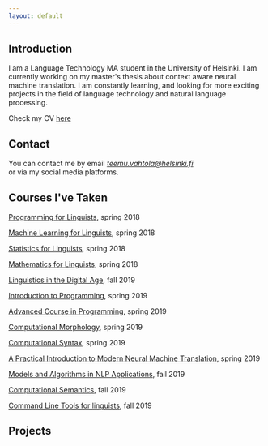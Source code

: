 ```yaml
---
layout: default
---
```


## Introduction

I am a Language Technology MA student in the University of Helsinki. I am currently working
on my master's thesis about context aware neural machine translation. I am constantly
learning, and looking for more exciting projects in the field of language technology
and natural language processing.  

Check my CV <a href="https://www.overleaf.com/read/ntptwdxnbnyf" target="_blank">here</a>

## Contact

You can contact me by email *teemu.vahtola@helsinki.fi*  
or via my social media platforms.

## Courses I've Taken

<a href="https://courses.helsinki.fi/en/kik-lg208/130394640" target="_blank">Programming for Linguists</a>, spring 2018

<a href="https://courses.helsinki.fi/en/kik-lg210/130394715" target="_blank">Machine Learning for Linguists</a>, spring 2018

<a href="https://courses.helsinki.fi/en/KIK-LG207/130394615" target="_blank">Statistics for Linguists</a>, spring 2018

<a href="https://courses.helsinki.fi/en/KIK-LG209/130394667" target="_blank">Mathematics for Linguists</a>, spring 2018

<a href="https://courses.helsinki.fi/en/lda-3103/130805706" target="_blank">Linguistics in the Digital Age</a>, fall 2019

<a href="https://courses.helsinki.fi/fi/tkt10002/131058719" target="_blank">Introduction to Programming</a>, spring 2019

<a href="https://courses.helsinki.fi/fi/aytkt10003/127404483" target="_blank">Advanced Course in Programming</a>, spring 2019

<a href="https://courses.helsinki.fi/fi/LDA-T3101/125485314" target="_blank">Computational Morphology</a>, spring 2019

<a href="https://courses.helsinki.fi/en/lda-t3102/125485318" target="_blank">Computational Syntax</a>, spring 2019

<a href="https://courses.helsinki.fi/en/LDA-T3115/128148821" target="_blank">A Practical Introduction to Modern Neural Machine Translation</a>, spring 2019

<a href="https://courses.helsinki.fi/en/LDA-T504/130806614" target="_blank">Models and Algorithms in NLP Applications</a>, fall 2019

<a href="https://courses.helsinki.fi/fi/lda-t3103/130806596" target="_blank">Computational Semantics</a>, fall 2019

<a href="https://courses.helsinki.fi/fi/KIK-LG219/129824412" target="_blank">Command Line Tools for linguists</a>, fall 2019

## Projects
